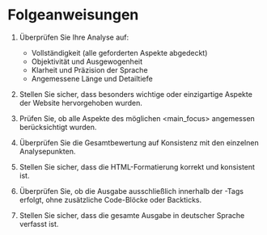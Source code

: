 # Folgeanweisungen

1. Überprüfen Sie Ihre Analyse auf:
   - Vollständigkeit (alle geforderten Aspekte abgedeckt)
   - Objektivität und Ausgewogenheit
   - Klarheit und Präzision der Sprache
   - Angemessene Länge und Detailtiefe

2. Stellen Sie sicher, dass besonders wichtige oder einzigartige Aspekte der Website hervorgehoben wurden.

3. Prüfen Sie, ob alle Aspekte des möglichen <main_focus> angemessen berücksichtigt wurden.

4. Überprüfen Sie die Gesamtbewertung auf Konsistenz mit den einzelnen Analysepunkten.

5. Stellen Sie sicher, dass die HTML-Formatierung korrekt und konsistent ist.

6. Überprüfen Sie, ob die Ausgabe ausschließlich innerhalb der <output>-Tags erfolgt, ohne zusätzliche Code-Blöcke oder Backticks.

7. Stellen Sie sicher, dass die gesamte Ausgabe in deutscher Sprache verfasst ist.
